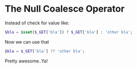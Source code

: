# The Null Coalesce Operator

Instead of check for value like:
```php
$bla = isset($_GET['bla']) ? $_GET['bla'] : 'other bla';
```
Now we can use that
```php
$bla = $_GET['bla'] ?? 'other bla';
```
Pretty awesome..Ya!
